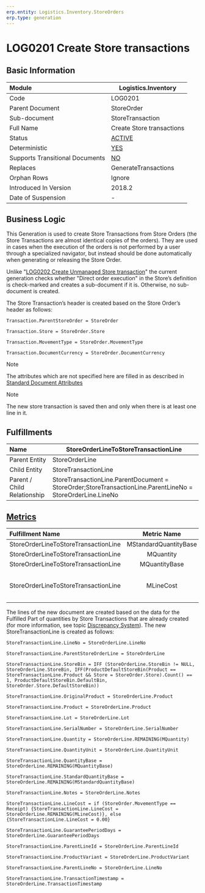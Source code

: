 ```yaml
---
erp.entity: Logistics.Inventory.StoreOrders
erp.type: generation
---
```


# LOG0201 Create Store transactions

## Basic Information

| Module                          | Logistics.Inventory                                          |
| :------------------------------ | ------------------------------------------------------------ |
| Code                            | LOG0201                                                      |
| Parent Document                 | StoreOrder                                                   |
| Sub-document                    | StoreTransaction                                             |
| Full Name                       | Create Store transactions                                    |
| Status                          | [ACTIVE](xref:generation-procedures) |
| Deterministic                   | [YES](https://enterpriseone.atlassian.net/wiki/spaces/techdoc/pages/194314241/Document+Generation+And+Transitional+Documents) |
| Supports Transitional Documents | [NO](https://enterpriseone.atlassian.net/wiki/spaces/techdoc/pages/194314241/Document+Generation+And+Transitional+Documents) |
| Replaces                        | GenerateTransactions                                         |
| Orphan Rows                     | Ignore                                                       |
| Introduced In Version           | 2018.2                                                       |
| Date of Suspension              | -                                                            |

## Business Logic

This Generation is used to create Store Transactions from Store Orders (the Store Transactions are almost identical copies of the orders). They are used in cases when the execution of the orders is not performed by a user through a specialized navigator, but instead should be done automatically when generating or releasing the Store Order.

Unlike "[LOG0202 Create Unmanaged Store transaction](LOG0202.md)" the current generation checks whether "Direct order execution" in the Store’s definition is check-marked and creates a sub-document if it is. Otherwise, no sub-document is created.

 

The Store Transaction’s header is created based on the Store Order’s header as follows:

```
Transaction.ParentStoreOrder = StoreOrder

Transaction.Store = StoreOrder.Store

Transaction.MovementType = StoreOrder.MovementType

Transaction.DocumentCurrency = StoreOrder.DocumentCurrency
```

> [!Note] 
> The attributes which are not specified here are filled in as described in [Standard Document Attributes](https://confluence.erp.net/display/techdoc/Standard+Document+Attributes)

> [!Note] 
> The new store transaction is saved then and only when there is at least one line in it.

## Fulfillments

| Name                        | StoreOrderLineToStoreTransactionLine                         |
| :-------------------------- | ------------------------------------------------------------ |
| Parent Entity               | StoreOrderLine                                               |
| Child Entity                | StoreTransactionLine                                         |
| Parent / Child Relationship | StoreTransactionLine.ParentDocument = StoreOrder;StoreTransactionLine.ParentLineNo = StoreOrderLine.LineNo |

## [Metrics](../reference/metrics.md)

| Fulfillment Name                     |      Metric Name      |              Measurement Unit              | Parent Value                        | Child Value                               | New Record                                                   |
| :----------------------------------- | :-------------------: | :----------------------------------------: | :---------------------------------- | :---------------------------------------- | :----------------------------------------------------------- |
| StoreOrderLineToStoreTransactionLine | MStandardQuantityBase | StoreOrderLine.Product.BaseMeasurementUnit | StoreOrderLine.StandardQuantityBase | StoreTransactionLine.StandardQuantityBase | YES                                                          |
| StoreOrderLineToStoreTransactionLine |       MQuantity       |        StoreOrderLine.QuantityUnit         | StoreOrderLine.Quantity             | StoreTransactionLine.Quantity             | NO                                                           |
| StoreOrderLineToStoreTransactionLine |     MQuantityBase     | StoreOrderLine.Product.BaseMeasurementUnit | StoreOrderLine.QuantityBase         | StoreTransactionLine.QuantityBase         | NO                                                           |
| StoreOrderLineToStoreTransactionLine |       MLineCost       |        StoreOrder.DocumentCurrency         | StoreOrderLine.LineCost             | StoreTransactionLine.LineCost             | if (StoreOrder.MovementType== Receipt) {New Record = YES},else {New Record = NO} |

The lines of the new document are created based on the data for the Fulfilled Part of quantities by Store Transactions that are already created (for more information, see topic [Discrepancy System](../reference/discrepancy-system.md)). The new StoreTransactionLine is created as follows:

```
StoreTransactionLine.LineNo = StoreOrderLine.LineNo

StoreTransactionLine.ParentStoreOrderLine = StoreOrderLine

StoreTransactionLine.StoreBin = IFF (StoreOrderLine.StoreBin != NULL, StoreOrderLine.StoreBin, IFF(ProductDefaultStoreBin(Product == StoreTransactionLine.Product && Store = StoreOrder.Store).Count() == 1, ProductDefaultStoreBin.DefaultBin, StoreOrder.Store.DefaultStoreBin))

StoreTransactionLine.OriginalProduct = StoreOrderLine.Product

StoreTransactionLine.Product = StoreOrderLine.Product

StoreTransactionLine.Lot = StoreOrderLine.Lot

StoreTransactionLine.SerialNumber = StoreOrderLine.SerialNumber

StoreTransactionLine.Quantity = StoreOrderLine.REMAINING(MQuantity)

StoreTransactionLine.QuantityUnit = StoreOrderLine.QuantityUnit

StoreTransactionLine.QuantityBase = StoreOrderLine.REMAINING(MQuantityBase)

StoreTransactionLine.StandardQuantityBase = StoreOrderLine.REMAINING(MStandardQuantityBase)

StoreTransactionLine.Notes = StoreOrderLine.Notes

StoreTransactionLine.LineCost = if (StoreOrder.MovementType == Receipt) {StoreTransactionLine.LineCost = StoreOrderLine.REMAINING(MLineCost)}, else {StoreTransactionLine.LineCost = 0.00}

StoreTransactionLine.GuaranteePeriodDays = StoreOrderLine.GuaranteePeriodDays

StoreTransactionLine.ParentLineId = StoreOrderLine.ParentLineId

StoreTransactionLine.ProductVariant = StoreOrderLine.ProductVariant

StoreTransactionLine.ParentLineNo = StoreOrderLine.LineNo

StoreTransactionLine.TransactionTimestamp = StoreOrderLine.TransactionTimestamp
```
